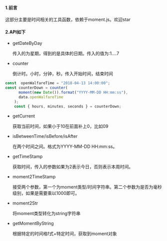 #### 1.前言
这部分主要是时间相关的工具函数，依赖于moment.js。欢迎star

#### 2.API如下

- getDateByDay
  
  传入的为星期，得到的是具体的日期。传入的值为:1....7

- counter
  
  倒计时。小时，分钟，秒。传入开始时间，结束时间

```js
const  openWalfareTime = "2018-04-13 14:00:00";
const counterDown = counter(
      moment(new Date()).format("YYYY-MM-DD HH:mm:ss"),
      data.openWalfareTime
    );
    const { hours, minutes, seconds } = counterDown;
```

- getCurrent
 
  获取当前时间，如果小于10在前面补上0，比如09

- isBetweenTime/isBefore/isAfter

  在两个时间之间。格式为YYYY-MM-DD HH:mm:ss。

- getTimeStamp
  
  获取时间，传入的参数如果为2表示今日，否则表示本周时间。

- moment2TimeStamp
  
  接受两个参数，第一个为moment类型/时间字符串。第二个参数为是否为毫秒级别，如果是需要乘以1000即可。

- moment2Str
  
  将moment类型转化为string字符串

- getMomentByString

  根据特定的时间格f式+特定时间，获取到moment对象
